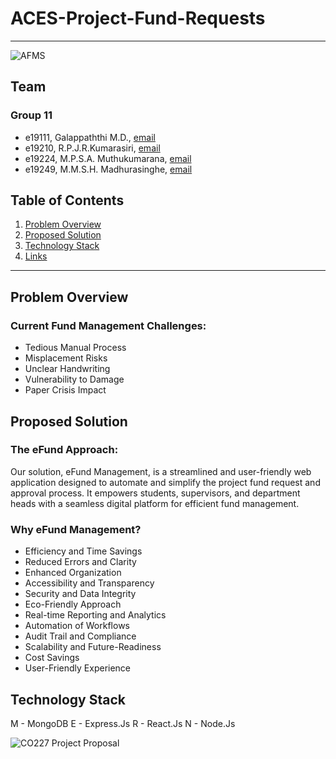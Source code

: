 # ACES-Project-Fund-Requests

---
![AFMS](https://github.com/cepdnaclk/e19-co227-ACES-Project-Fund-Requests/assets/115539818/145cc6a8-d3c8-4573-a567-f78528712074)
## Team
### Group 11
-  e19111, Galappaththi M.D., [email](mailto:e19111@eng.pdn.ac.lk)
-  e19210, R.P.J.R.Kumarasiri, [email](mailto:e19210@eng.pdn.ac.lk)
-  e19224, M.P.S.A. Muthukumarana, [email](mailto:e19224@eng.pdn.ac.lk)
-  e19249, M.M.S.H. Madhurasinghe, [email](mailto:e19249@eng.pdn.ac.lk)

## Table of Contents
1. [Problem Overview](#problem-overview)
2. [Proposed Solution](#proposed-solution)
3. [Technology Stack](#technology-stack)
4. [Links](#links)

---

## Problem Overview

 ### Current Fund Management Challenges:
 
 * Tedious Manual Process
 * Misplacement Risks
 * Unclear Handwriting
 * Vulnerability to Damage
 * Paper Crisis Impact

## Proposed Solution

 ### The eFund Approach:

 Our solution, eFund Management, is a streamlined and user-friendly web application designed to automate and simplify the project fund request and approval process. It empowers students, supervisors, and department heads with a seamless digital platform for efficient fund management.

 ### Why eFund Management?
 * Efficiency and Time Savings
 * Reduced Errors and Clarity
 * Enhanced Organization
 * Accessibility and Transparency
 * Security and Data Integrity
 * Eco-Friendly Approach
 * Real-time Reporting and Analytics
 * Automation of Workflows
 * Audit Trail and Compliance
 * Scalability and Future-Readiness
 * Cost Savings
 * User-Friendly Experience

## Technology Stack

M - MongoDB
E - Express.Js
R - React.Js
N - Node.Js

![CO227 Project Proposal](https://github.com/cepdnaclk/e19-co227-ACES-Project-Fund-Requests/assets/115539818/a30e22c0-9e5b-4e99-91b8-d7791b2aecdb)
